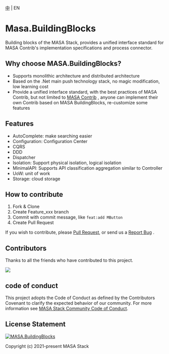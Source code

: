 [中](README.zh-CN.md) | EN

# Masa.BuildingBlocks
Building blocks of the MASA Stack, provides a unified interface standard for MASA Contrib's implementation specifications and process connector.



## Why choose MASA.BuildingBlocks?
* Supports monolithic architecture and distributed architecture
* Based on the .Net main push technology stack, no magic modification, low learning cost
* Provide a unified interface standard, with the best practices of MASA Contrib, but not limited to [MASA Contrib](https://github.com/masastack/MASA.Contrib/blob/main/README.md) , anyone can implement their own Contrib based on MASA BuildingBlocks, re-customize some features



## Features
* AutoComplete: make searching easier
* Configuration: Configuration Center
* CQRS
* DDD
* Dispatcher
* Isolation: Support physical isolation, logical isolation
* MinimalAPI: Supports API classification aggregation similar to Controller
* UoW: unit of work
* Storage: cloud storage



## How to contribute

1. Fork & Clone
2. Create Feature_xxx branch
3. Commit with commit message, like `feat:add MButton`
4. Create Pull Request

If you wish to contribute, please [Pull Request](https://github.com/masastack/MASA.BuildingBlocks/pulls), or send us a [Report Bug](https://github.com/masastack/MASA.BuildingBlocks/issues/new) .



## Contributors

Thanks to all the friends who have contributed to this project.

<a href="https://github.com/masastack/MASA.BuildingBlocks/graphs/contributors">
    <img src="https://contrib.rocks/image?repo=masastack/MASA.BuildingBlocks" />
</a>



## code of conduct

This project adopts the Code of Conduct as defined by the Contributors Covenant to clarify the expected behavior of our community. For more information see [MASA Stack Community Code of Conduct](https://github.com/masastack/community/blob/main/CODE-OF-CONDUCT.md).



## License Statement

[![MASA.BuildingBlocks](https://img.shields.io/badge/License-MIT-blue?style=flat-square)](/LICENSE.txt)

Copyright (c) 2021-present MASA Stack